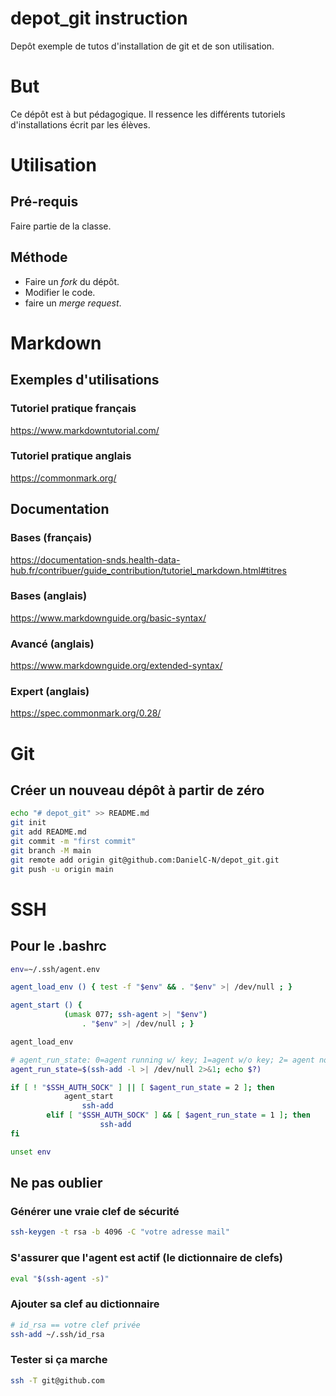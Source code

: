 # depot_git instruction

Depôt exemple de tutos d'installation de git et de son utilisation.  

# But

Ce dépôt est à but pédagogique. Il ressence les différents tutoriels d'installations écrit par les élèves.

# Utilisation

## Pré-requis

Faire partie de la classe.

## Méthode

* Faire un *fork* du dépôt.
* Modifier le code.
* faire un *merge request*.

# Markdown

## Exemples d'utilisations

### Tutoriel pratique français

https://www.markdowntutorial.com/

### Tutoriel pratique anglais
https://commonmark.org/

## Documentation

### Bases (français)

https://documentation-snds.health-data-hub.fr/contribuer/guide_contribution/tutoriel_markdown.html#titres

### Bases (anglais)

https://www.markdownguide.org/basic-syntax/

### Avancé (anglais)

https://www.markdownguide.org/extended-syntax/

### Expert (anglais)

https://spec.commonmark.org/0.28/

# Git

## Créer un nouveau dépôt à partir de zéro

```bash
echo "# depot_git" >> README.md
git init
git add README.md
git commit -m "first commit"
git branch -M main
git remote add origin git@github.com:DanielC-N/depot_git.git
git push -u origin main
```

# SSH

## Pour le .bashrc

```bash
env=~/.ssh/agent.env

agent_load_env () { test -f "$env" && . "$env" >| /dev/null ; }

agent_start () {
            (umask 077; ssh-agent >| "$env")
                . "$env" >| /dev/null ; }

agent_load_env

# agent_run_state: 0=agent running w/ key; 1=agent w/o key; 2= agent not running
agent_run_state=$(ssh-add -l >| /dev/null 2>&1; echo $?)

if [ ! "$SSH_AUTH_SOCK" ] || [ $agent_run_state = 2 ]; then
            agent_start
                ssh-add
        elif [ "$SSH_AUTH_SOCK" ] && [ $agent_run_state = 1 ]; then
                    ssh-add
fi

unset env
```

## Ne pas oublier

### Générer une vraie clef de sécurité

```bash
ssh-keygen -t rsa -b 4096 -C "votre adresse mail"
```
### S'assurer que l'agent est actif (le dictionnaire de clefs)

```bash
eval "$(ssh-agent -s)"
```

### Ajouter sa clef au dictionnaire

```bash
# id_rsa == votre clef privée
ssh-add ~/.ssh/id_rsa
```

### Tester si ça marche

```bash
ssh -T git@github.com
```
